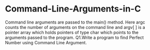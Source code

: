 # Command-Line-Arguments-in-C
Command line arguments are passed to the main() method. Here argc counts the number of arguments on the command line and argv[ ] is a pointer array which holds pointers of type char which points to the arguments passed to the program.
Q1.Write a program to find Perfect Number using Command Line Argument.
